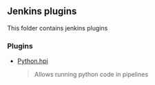 ## Jenkins plugins

This folder contains jenkins plugins


### Plugins

* [Python.hpi](python.hpi)
    > Allows running python code in pipelines
